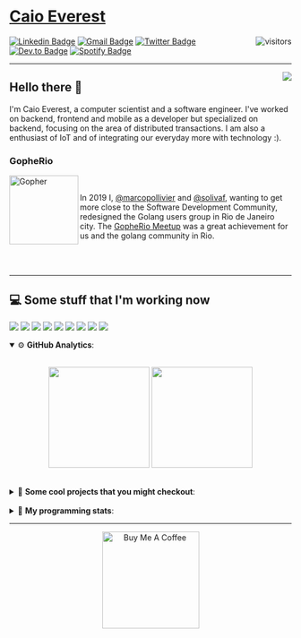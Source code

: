 # [Caio Everest](https://caioeverest.dev)

<img align="right" src="https://visitor-badge.glitch.me/badge?page_id=caioeverest.caioeverest" alt="visitors">

[![Linkedin Badge](https://img.shields.io/badge/-LinkedIn-blue?style=flat-square&logo=Linkedin&logoColor=white&link=https://www.linkedin.com/in/caioeverest/)](https://www.linkedin.com/in/caioeverest/)
[![Gmail Badge](https://img.shields.io/badge/-Gmail-c14438?style=flat-square&logo=Gmail&logoColor=white&link=mailto:mollivier.dev@gmail.com)](mailto:caioeverest.b@gmail.com/)
[![Twitter Badge](https://img.shields.io/badge/-Twitter-1DA1F2?style=flat-square&logo=Twitter&logoColor=white&link=https://twitter.com/caioeverest)](https://twitter.com/caioeverest)
[![Dev.to Badge](https://img.shields.io/badge/-Dev.to-363D44?style=flat-square&logo=Dev.to&logoColor=white&link=https://dev.to/caioeverest)](https://dev.to/caioeverest)
[![Spotify Badge](https://img.shields.io/badge/-Spotify-1ED760?style=flat-square&amp;labelColor=fff&amp;logo=Spotify&link=https://open.spotify.com/user/caio.everest)](https://open.spotify.com/user/caio.everest)

---
<img align="right" src="https://media3.giphy.com/media/Nx0rz3jtxtEre/200.gif"/>

## Hello there 🖖

<p>
    I'm Caio Everest, a computer scientist and a software engineer. I've worked on backend, frontend and mobile as a developer
    but specialized on backend, focusing on the area of distributed transactions. I am also a enthusiast of IoT and of integrating
    our everyday more with technology :).
</p>

### GopheRio

<img align="left" src="https://i.imgur.com/zmxMolD.png" alt="Gopher" width="123em">

<br>
<p>
    In 2019 I, <a href="https://github.com/marcopollivier">@marcopollivier</a> and <a href="https://github.com/solivaf">
    @solivaf</a>, wanting to get more close to the Software Development
    Community, redesigned the Golang users group in Rio de Janeiro city. The <a href="https://www.meetup.com/GopheRio">
    GopheRio Meetup</a> was a great achievement for us and the golang community in Rio.
</p>
<br><br>

---

## 💻 Some stuff that I'm working now

<a href=""><img src="https://img.shields.io/badge/-Go-00ADD8?style=flat-square&logo=go&logoColor=white"></a>
<a href=""><img src="https://img.shields.io/badge/-Rust-4f4f4f?style=flat-square&logo=rust&logoColor=white"></a>
<a href=""><img src="https://img.shields.io/badge/-Python-F7C400?style=flat-square&logo=python&logoColor=white"></a>
<a href=""><img src="https://img.shields.io/badge/-Ruby-980D02?style=flat-square&logo=ruby&logoColor=white"></a>
<a href=""><img src="http://img.shields.io/badge/-Java-007396?style=flat-square&logo=java&logoColor=white"></a>
<a href=""><img src="http://img.shields.io/badge/-Kotlin-7B6BDA?style=flat-square&logo=kotlin&logoColor=white"></a>
<a href=""><img src="http://img.shields.io/badge/-JavaScript-F7DF1E?style=flat-square&logo=JavaScript&logoColor=white"></a>
<a href=""><img src="http://img.shields.io/badge/-Terraform-623CE4?style=flat-square&logo=Terraform&logoColor=white"></a>
<a href=""><img src="http://img.shields.io/badge/-Ansible-171615?style=flat-square&logo=Ansible&logoColor=white"></a>

<details open>
    <summary>⚙ <b>GitHub Analytics</b>: </summary>
    <br>
    <p align="center">
        <img height="180em" src="https://github-readme-stats-eight-theta.vercel.app/api?username=caioeverest&show_icons=true&theme=tokyonight&include_all_commits=true&count_private=true"/>
        <img height="180em" src="https://github-readme-stats-eight-theta.vercel.app/api/top-langs/?username=caioeverest&layout=compact&langs_count=8&theme=tokyonight&include_all_commits=true&count_private=true"/>
    </p>
</details>

<br>

<details>
    <summary>🔨 <b>Some cool projects that you might checkout</b>: </summary>
    <div style="margin-left:3em">
        <li>🌠 <a href="https://github.com/caioeverest/supernova">Supernova</a> - Script that builds a development environment on linux machines</li>
        <li>⚙ <a href="https://github.com/caioeverest/gocfg">Gocfg</a> - A golang library that loads config structs from files with environment interpolation</li>
    </div>
</details>

<br>


<details>
 <summary>🤖 <b>My programming stats</b>: </summary>
<br>
<!--START_SECTION:waka-->
![Code Time](http://img.shields.io/badge/Code%20Time-3%2C333%20hrs%2031%20mins-blue)

**🐱 My GitHub Data** 

> 📦 80.6 kB Used in GitHub's Storage 
 > 
> 🏆 296 Contributions in the Year 2025
 > 
> 🚫 Not Opted to Hire
 > 
> 📜 42 Public Repositories 
 > 
> 🔑 9 Private Repositories 
 > 
**I'm an Early 🐤** 

```text
🌞 Morning                849 commits         ████░░░░░░░░░░░░░░░░░░░░░   17.88 % 
🌆 Daytime                2299 commits        ████████████░░░░░░░░░░░░░   48.43 % 
🌃 Evening                1086 commits        ██████░░░░░░░░░░░░░░░░░░░   22.88 % 
🌙 Night                  513 commits         ███░░░░░░░░░░░░░░░░░░░░░░   10.81 % 
```
📅 **I'm Most Productive on Wednesday** 

```text
Monday                   627 commits         ███░░░░░░░░░░░░░░░░░░░░░░   13.21 % 
Tuesday                  1183 commits        ██████░░░░░░░░░░░░░░░░░░░   24.92 % 
Wednesday                1268 commits        ███████░░░░░░░░░░░░░░░░░░   26.71 % 
Thursday                 417 commits         ██░░░░░░░░░░░░░░░░░░░░░░░   08.78 % 
Friday                   872 commits         █████░░░░░░░░░░░░░░░░░░░░   18.37 % 
Saturday                 157 commits         █░░░░░░░░░░░░░░░░░░░░░░░░   03.31 % 
Sunday                   223 commits         █░░░░░░░░░░░░░░░░░░░░░░░░   04.70 % 
```


📊 **This Week I Spent My Time On** 

```text
💬 Programming Languages: 
Go                       2 hrs 1 min         ███████████░░░░░░░░░░░░░░   44.22 % 
Java                     52 mins             █████░░░░░░░░░░░░░░░░░░░░   19.03 % 
YAML                     24 mins             ██░░░░░░░░░░░░░░░░░░░░░░░   09.09 % 
Cheetah                  24 mins             ██░░░░░░░░░░░░░░░░░░░░░░░   08.95 % 
fish                     17 mins             ██░░░░░░░░░░░░░░░░░░░░░░░   06.32 % 

🔥 Editors: 
Neovim                   3 hrs 15 mins       ██████████████████░░░░░░░   71.38 % 
IntelliJ IDEA            52 mins             █████░░░░░░░░░░░░░░░░░░░░   19.08 % 
VS Code                  26 mins             ██░░░░░░░░░░░░░░░░░░░░░░░   09.54 % 

💻 Operating System: 
Mac                      4 hrs 34 mins       █████████████████████████   100.00 % 
```

**I Mostly Code in Go** 

```text
Go                       40 repos            ████████████░░░░░░░░░░░░░   48.19 % 
Shell                    5 repos             ██░░░░░░░░░░░░░░░░░░░░░░░   06.02 % 
Java                     4 repos             █░░░░░░░░░░░░░░░░░░░░░░░░   04.82 % 
Nix                      1 repo              ░░░░░░░░░░░░░░░░░░░░░░░░░   01.20 % 
Lua                      1 repo              ░░░░░░░░░░░░░░░░░░░░░░░░░   01.20 % 
```




 Last Updated on 18/07/2025 02:53:36 UTC
<!--END_SECTION:waka-->
</details>

---

<p align="center">
    <a href="https://www.buymeacoffee.com/caioeverest" target="_blank">
        <img src="https://az743702.vo.msecnd.net/cdn/kofi3.png?v=a" alt="Buy Me A Coffee" width="173em">
    </a>
</p>
